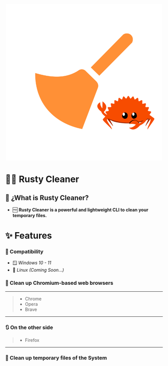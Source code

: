 <p align="center">
  <img src= "https://github.com/DevCheckOG/Rusty-Cleaner/blob/master/src/assets/icon.png" alt= "logo" style= "width: 500px; height: 500px;"> </img>
</p>

# 🧹🦀 Rusty Cleaner 

## 🧩 ¿What is Rusty Cleaner?

- 🆓 **Rusty Cleaner is a powerful and lightweight CLI to clean your temporary files.**

# ✨ Features

### 🍃 Compatibility

- 🪟 *Windows 10 - 11*
- 🐧 *Linux (Coming Soon...)*

### 🧹 Clean up Chromium-based web browsers

------------------------
  
> - Chrome
> - Opera
> - Brave

------------------------

### 🔃 On the other side

> - Firefox

------------------------

### 🧹 Clean up temporary files of the System
